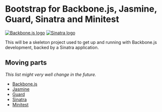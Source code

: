 # Bootstrap for Backbone.js, Jasmine, Guard, Sinatra and Minitest

[![Backbone.js logo](http://documentcloud.github.com/backbone/docs/images/backbone.png)](http://documentcloud.github.com/backbone/)
[![Sinatra logo](http://www.sinatrarb.com/images/logo.gif)](http://www.sinatrarb.com/)

This will be a skeleton project used to get up and running with
Backbone.js development, backed by a Sinatra application.

## Moving parts

_This list might very well change in the future._

 - [Backbone.js](http://documentcloud.github.com/backbone/)
 - [Jasmine](http://pivotal.github.com/jasmine/)
 - [Guard](https://github.com/guard/guard)
 - [Sinatra](http://www.sinatrarb.com/)
 - [Minitest](https://github.com/seattlerb/minitest)
